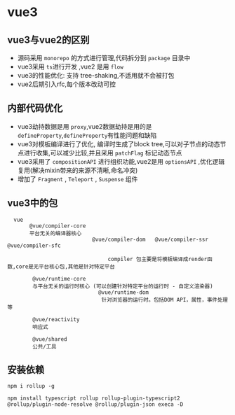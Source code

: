 # vue3

## vue3与vue2的区别

- 源码采用 `monorepo` 的方式进行管理,代码拆分到 `package` 目录中
- vue3采用 `ts`进行开发 ,vue2 是用 `flow`
- vue3的性能优化: 支持 tree-shaking,不适用就不会被打包
- vue2后期引入rfc,每个版本改动可控

## 内部代码优化

- vue3劫持数据是用 `proxy`,vue2数据劫持是用的是`defineProperty`,`defineProperty`有性能问题和缺陷
- vue3对模板编译进行了优化, 编译时生成了block tree,可以对子节点的动态节点进行收集,可以减少比较,并且采用 `patchFlag` 标记动态节点
- vue3采用了 `compositionAPI` 进行组织功能,vue2是用 `optionsAPI` ,优化逻辑复用(解决mixin带来的来源不清晰,命名冲突)
- 增加了 `Fragment` , `Teleport` , `Suspense` 组件


## vue3中的包




```
  vue   
       @vue/compiler-core 
       平台无关的编译器核心
                           @vue/compiler-dom   @vue/compiler-ssr   @vue/compiler-sfc

                                compiler 包主要是将模板编译成render函数,core是无平台核心包,其他是针对特定平台

        @vue/runtime-core
        与平台无关的运行时核心 (可以创建针对特定平台的运行时 - 自定义渲染器)
                             @vue/runtime-dom 
                              针对浏览器的运行时。包括DOM API，属性，事件处理等

        @vue/reactivity
        响应式

        @vue/shared
        公共/工具
```

## 安装依赖

```
npm i rollup -g
```

```
npm install typescript rollup rollup-plugin-typescript2 @rollup/plugin-node-resolve @rollup/plugin-json execa -D
```

